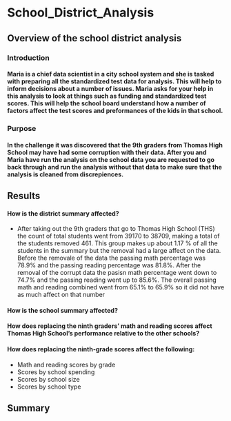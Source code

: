 # School_District_Analysis
## Overview of the school district analysis
### Introduction
#### Maria is a chief data scientist in a city school system and she is tasked with preparing all the standardized test data for analysis. This will help to inform decisions about a number of issues. Maria asks for your help in this analysis to look at things such as funding and standardized test scores. This will help the school board understand how a number of factors affect the test scores and preformances of the kids in that school.
### Purpose
#### In the challenge it was discovered that the 9th graders from Thomas High School may have had some corruption with their data. After you and Maria have run the analysis on the school data you are requested to go back through and run the analysis without that data to  make sure that the analysis is cleaned from discrepiences.
## Results
#### How is the district summary affected?
* After taking out the 9th graders that go to Thomas High School (THS) the count of total students went from 39170 to 38709, making a total of the students removed 461. This group makes up about 1.17 % of all the students in the summary but the removal had a large affect on the data. Before the removale of the data the passing math percentage was 78.9% and the passing reading percentage was 81.8%. After the removal of the corrupt data the pasisn math percentage went down to 74.7% and the passing reading went up to 85.6%. The overall passing math and reading combined went from 65.1% to 65.9% so it did not have as much affect on that number
#### How is the school summary affected?
#### How does replacing the ninth graders’ math and reading scores affect Thomas High School’s performance relative to the other schools?
#### How does replacing the ninth-grade scores affect the following:
* Math and reading scores by grade
* Scores by school spending
* Scores by school size
* Scores by school type
## Summary

